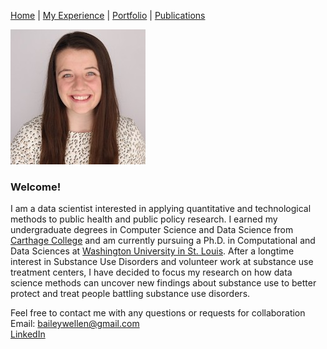 [Home](index.md) | [My Experience](Experience.md) | [Portfolio](portfolio.md) | [Publications](Publications.md)  

![Headshot](newheadshot.jpeg)  

### Welcome!

I am a data scientist interested in applying quantitative and technological methods to public health and public policy research. I earned my undergraduate degrees in Computer Science and Data Science from [Carthage College](https://www.carthage.edu/) and am currently pursuing a Ph.D. in Computational and Data Sciences at [Washington University in St. Louis](https://wustl.edu/). After a longtime interest in Substance Use Disorders and volunteer work at substance use treatment centers, I have decided to focus my research on how data science methods can uncover new findings about substance use to better protect and treat people battling substance use disorders.



Feel free to contact me with any questions or requests for collaboration   
Email: baileywellen@gmail.com  
[LinkedIn](https://www.linkedin.com/in/bailey-wellen/)

 

